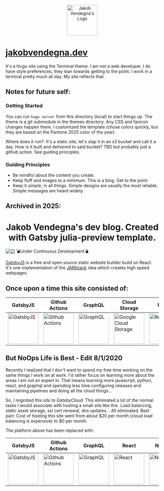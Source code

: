 <p align="center">
  <a href="https://jakobvendegna.dev">
    <img alt="Jakob Vendegna's Logo" src="static/images/logo.png" width="100" />
  </a>
</p>

# [jakobvendegna.dev](https://jakobvendegna.dev)

It's a Hugo site using the Terminal theme. I am not a web developer. I do have style preferences, they lean towards getting to the point. I work in a terminal pretty much all day. My site reflects that.

## Notes for future self:

### Getting Started

You can run `hugo server` from this directory (local) to start things up.
The theme is a git submodule in the themes directory. Any CSS and favicon changes happen there.
I customized the template (chose colors quickly, but they are based on the Pantone 2025 color of the year).

Where does it run?: It's a static site, let's slap it in an s3 bucket and call it a day.
How is it built and delivered to said bucket? TBD but probably just a github action. See guiding principles.

### Guiding Principles
- Be mindful about the content you create.
- Keep fluff and images to a minimum. This is a blog. Get to the point
- Keep it simple, in all things. Simple designs are usually the most reliable. Simple messages are heard widely.


## Archived in 2025:

<h1 align="center">
  Jakob Vendegna's dev blog. Created with Gatsby julia-preview template.
</h1>

[![CI](https://github.com/jvendegna/jakobvendegna-dev/actions/workflows/main.yml/badge.svg)](https://github.com/jvendegna/jakobvendegna-dev/actions/workflows/main.yml) 💣Under Continuous Development💣

[GatsbyJS](https://www.gatsbyjs.com/) is a free and open source static website builder build on React. It's one implementation of the [JAMstack](https://jamstack.org/) idea which creates high speed webpages.

## Once upon a time this site consisted of:

| GatsbyJS | Github Actions | GraphQL | Cloud Storage | React | Cloud Load Balancing | NodeJS |
| -------- | -------------- | ------- | ------------- | ----- | -------------------- | ------ |
| <a href="https://www.gatsbyjs.com"><img src="https://www.gatsbyjs.com/Gatsby-Monogram.svg" width="100" alt="GatsbyJS" title="GatsbyJS"></img></a> | <a href="https://github.com/features/actions"><img src="https://avatars.githubusercontent.com/u/44036562?s=200&v=4"  width="100" alt="Github Actions" title="Github Actions"></img></a> | <a href="https://graphql.org"><img src="https://graphql.org/img/logo.svg"  width="100" alt="GraphQL" title="GraphQL"></img></a> | <a href="https://cloud.google.com/storage"><img src="https://cloud-cdn.safe.com/fmehub/fmepackageversion/safe/google-cloud-storage/item-logo/1616696754.png" width="100" alt="Google Cloud Storage" title="Google Cloud Storage"></img></a> | <a href="https://www.reactjs.org"><img src="https://upload.wikimedia.org/wikipedia/commons/a/a7/React-icon.svg"  width="100" alt="React" title="React"></img></a> | <a href="https://cloud.google.com/load-balancing"><img src="https://miro.medium.com/max/614/1*u95QsM2JaE-wqYQkJ7Cs4w.png"  width="100" alt="Cloud Load Balancing" title="Cloud Load Balancing"></img></a> | <a href="https://nodejs.org/"><img src="https://cdn.worldvectorlogo.com/logos/nodejs-icon.svg" width="100" alt="NodeJS" title="NodeJS"></img></a> |


## But NoOps Life is Best - Edit 8/1/2020

Recently I realized that I don't want to spend my free time working on the same things I work on at work. I'd rather focus on learning more about the areas I am not an expert in. That means learning more javascript, python, react, and graphql and spending less time configuring releases and maintaining pipelines and doing all the cloud things... 

So, *I migrated this site to GatsbyCloud*. This eliminated a lot of the normal tasks I would associate with hosting a small site like this. Load balancing, static asset storage, ssl cert renewal, dns updates... All eliminated. Best part: Cost of hosting this site went from about $20 per month (cloud load balancing is expensive) to $0 per month.

The platform above has been replaced with:

| GatsbyJS | Github Actions | GraphQL | React | NodeJS | Gatsby Cloud
| -------- | -------------- | ------- | ----- | ------ | ----------- |
| <a href="https://www.gatsbyjs.com"><img src="https://www.gatsbyjs.com/Gatsby-Monogram.svg" width="100" alt="GatsbyJS" title="GatsbyJS"></img></a> | <a href="https://github.com/features/actions"><img src="https://avatars.githubusercontent.com/u/44036562?s=200&v=4"  width="100" alt="Github Actions" title="Github Actions"></img></a> | <a href="https://graphql.org"><img src="https://graphql.org/img/logo.svg"  width="100" alt="GraphQL" title="GraphQL"></img></a> | <a href="https://www.reactjs.org"><img src="https://upload.wikimedia.org/wikipedia/commons/a/a7/React-icon.svg"  width="100" alt="React" title="React"></img></a> | <a href="https://nodejs.org/"><img src="https://cdn.worldvectorlogo.com/logos/nodejs-icon.svg" width="100" alt="NodeJS" title="NodeJS"></img></a> | <a href="https://www.gatsbyjs.com/products/cloud/"><img src=https://images.ctfassets.net/vkdbses00qqt/39LjajW5iXr8MJzrLnITTy/30c8e6d9c3b715640dc54b9b1b591744/Cloud.svg width="100" alt="Gatsby Cloud" title="Gatsby Cloud"></img></a> |